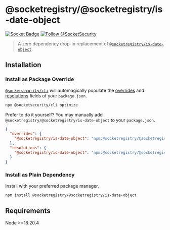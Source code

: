 # @socketregistry/@socketregistry/is-date-object

[![Socket Badge](https://socket.dev/api/badge/npm/package/@socketregistry/@socketregistry/is-date-object)](https://socket.dev/npm/package/@socketregistry/@socketregistry/is-date-object)
[![Follow @SocketSecurity](https://img.shields.io/twitter/follow/SocketSecurity?style=social)](https://twitter.com/SocketSecurity)

> A zero dependency drop-in replacement of
> [`@socketregistry/is-date-object`](https://www.npmjs.com/package/@socketregistry/is-date-object).

## Installation

### Install as Package Override

[`@socketsecurity/cli`](https://www.npmjs.com/package/@socketsecurity/cli) will
automagically populate the
[overrides](https://docs.npmjs.com/cli/v9/configuring-npm/package-json#overrides)
and [resolutions](https://yarnpkg.com/configuration/manifest#resolutions) fields
of your `package.json`.

```sh
npx @socketsecurity/cli optimize
```

Prefer to do it yourself? You may manually add
`@socketregistry/@socketregistry/is-date-object` to your `package.json`.

```json
{
  "overrides": {
    "@socketregistry/is-date-object": "npm:@socketregistry/@socketregistry/is-date-object@^1"
  },
  "resolutions": {
    "@socketregistry/is-date-object": "npm:@socketregistry/@socketregistry/is-date-object@^1"
  }
}
```

### Install as Plain Dependency

Install with your preferred package manager.

```sh
npm install @socketregistry/@socketregistry/is-date-object
```

## Requirements

Node &gt;=18.20.4
